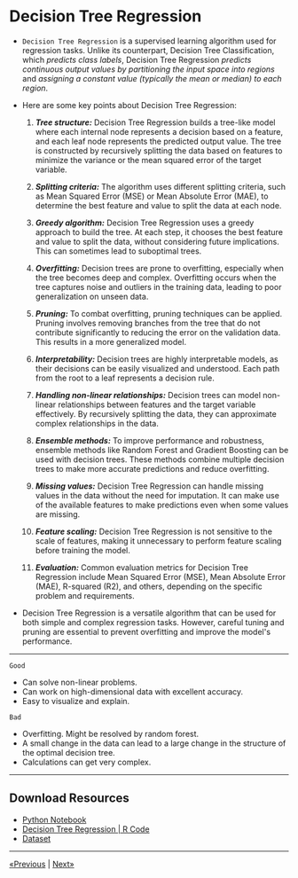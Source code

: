 # Decision Tree Regression

* `Decision Tree Regression` is a supervised learning algorithm used for regression tasks. Unlike its counterpart, Decision Tree Classification, which *predicts class labels*, Decision Tree Regression *predicts continuous output values by partitioning the input space into regions* and *assigning a constant value (typically the mean or median) to each region*.

* Here are some key points about Decision Tree Regression:
    1. <b><i>Tree structure:</b></i> Decision Tree Regression builds a tree-like model where each internal node represents a decision based on a feature, and each leaf node represents the predicted output value. The tree is constructed by recursively splitting the data based on features to minimize the variance or the mean squared error of the target variable.

    2. <b><i>Splitting criteria:</b></i> The algorithm uses different splitting criteria, such as Mean Squared Error (MSE) or Mean Absolute Error (MAE), to determine the best feature and value to split the data at each node.

    3. <b><i>Greedy algorithm:</b></i> Decision Tree Regression uses a greedy approach to build the tree. At each step, it chooses the best feature and value to split the data, without considering future implications. This can sometimes lead to suboptimal trees.

    4. <b><i>Overfitting:</b></i> Decision trees are prone to overfitting, especially when the tree becomes deep and complex. Overfitting occurs when the tree captures noise and outliers in the training data, leading to poor generalization on unseen data.

    5. <b><i>Pruning:</b></i> To combat overfitting, pruning techniques can be applied. Pruning involves removing branches from the tree that do not contribute significantly to reducing the error on the validation data. This results in a more generalized model.

    6. <b><i>Interpretability:</b></i> Decision trees are highly interpretable models, as their decisions can be easily visualized and understood. Each path from the root to a leaf represents a decision rule.

    7. <b><i>Handling non-linear relationships:</b></i> Decision trees can model non-linear relationships between features and the target variable effectively. By recursively splitting the data, they can approximate complex relationships in the data.

    8. <b><i>Ensemble methods:</b></i> To improve performance and robustness, ensemble methods like Random Forest and Gradient Boosting can be used with decision trees. These methods combine multiple decision trees to make more accurate predictions and reduce overfitting.

    9. <b><i>Missing values:</b></i> Decision Tree Regression can handle missing values in the data without the need for imputation. It can make use of the available features to make predictions even when some values are missing.

    10. <b><i>Feature scaling:</b></i> Decision Tree Regression is not sensitive to the scale of features, making it unnecessary to perform feature scaling before training the model.

    11. <b><i>Evaluation:</b></i> Common evaluation metrics for Decision Tree Regression include Mean Squared Error (MSE), Mean Absolute Error (MAE), R-squared (R2), and others, depending on the specific problem and requirements.

* Decision Tree Regression is a versatile algorithm that can be used for both simple and complex regression tasks. However, careful tuning and pruning are essential to prevent overfitting and improve the model's performance.
<hr>

`Good`
- Can solve non-linear problems.
- Can work on high-dimensional data with excellent accuracy.
- Easy to visualize and explain.

`Bad`
- Overfitting. Might be resolved by random forest.
- A small change in the data can lead to a large change in the structure of the optimal decision tree.
- Calculations can get very complex.
<hr>

## Download Resources
* <a href="Python/Decision Tree Regression.ipynb" download>Python Notebook</a>
* <a href="R/Decision Tree Regression.r" download>Decision Tree Regression | R Code</a>
* <a href="Python/Position_Salaries.csv" download>Dataset</a>
<hr>

<a href="../Section 08 - Polynomial Regression">«Previous</a> | <a href="../Section 10 - Decision Tree Regression">Next»</a>
